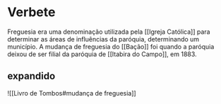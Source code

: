 # Verbete
Freguesia era uma denominação utilizada pela [[Igreja Católica]] para determinar as áreas de influências da paróquia, determinando um município. A mudança de freguesia do [[Bação]] foi quando a paróquia deixou de ser filial da paróquia de [[Itabira do Campo]], em 1883. 

## expandido 
![[Livro de Tombos#mudança de freguesia]]